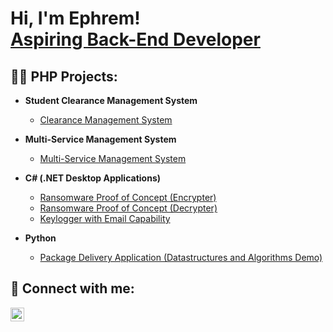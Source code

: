 
<h1>Hi, I'm Ephrem! <br/><a href="https://github.com/Epha24">Aspiring Back-End Developer</a></h1>

<h2>👨‍💻 PHP Projects:</h2>

- <b>Student Clearance Management System</b>
  - [Clearance Management System]([https://github.com/joshmadakor1/Algorithms-Practice](https://github.com/Epha24/SCMS.git))
- <b>Multi-Service Management System</b>
  - [Multi-Service Management System](https://github.com/joshmadakor1/4chan-Image-Analysis-Middleware-C964](https://github.com/Epha24/MS.git))

- <b>C# (.NET Desktop Applications)</b>
  - [Ransomware Proof of Concept (Encrypter)](https://github.com/joshmadakor1/EncrypterPOC)
  - [Ransomware Proof of Concept (Decrypter)](https://github.com/joshmadakor1/DecrypterPOC)
  - [Keylogger with Email Capability](https://github.com/joshmadakor1/Key-Logger-With-Email)
- <b>Python</b>
  - [Package Delivery Application (Datastructures and Algorithms Demo)](https://github.com/joshmadakor1/Package-Delivery-Pathfinding-Algorithm)

<h2> 🤳 Connect with me:</h2>

[<img align="left" alt="JoshMadakor | LinkedIn" width="22px" src="https://cdn.jsdelivr.net/npm/simple-icons@v3/icons/linkedin.svg" />][linkedin]

[linkedin]: https://www.linkedin.com/in/ephrem-amanuel/

<!--
**joshmadakor1/joshmadakor1** is a ✨ _special_ ✨ repository because its `README.md` (this file) appears on your GitHub profile.

Here are some ideas to get you started:

- 🔭 I’m currently working on ...
- 🌱 I’m currently learning ...
- 👯 I’m looking to collaborate on ...
- 🤔 I’m looking for help with ...
- 💬 Ask me about ...
- 📫 How to reach me: ...
- 😄 Pronouns: ...
- ⚡ Fun fact: ...
-->
 

